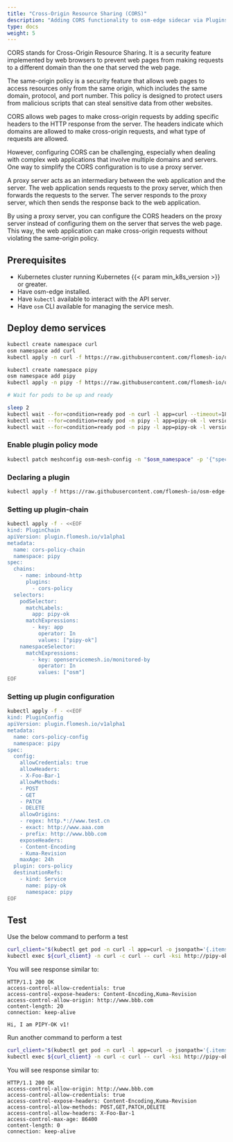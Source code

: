```yaml
---
title: "Cross-Origin Resource Sharing (CORS)"
description: "Adding CORS functionality to osm-edge sidecar via Plugins"
type: docs
weight: 5
---
```


CORS stands for Cross-Origin Resource Sharing. It is a security feature implemented by web browsers to prevent web pages from making requests to a different domain than the one that served the web page.

The same-origin policy is a security feature that allows web pages to access resources only from the same origin, which includes the same domain, protocol, and port number. This policy is designed to protect users from malicious scripts that can steal sensitive data from other websites.

CORS allows web pages to make cross-origin requests by adding specific headers to the HTTP response from the server. The headers indicate which domains are allowed to make cross-origin requests, and what type of requests are allowed.

However, configuring CORS can be challenging, especially when dealing with complex web applications that involve multiple domains and servers. One way to simplify the CORS configuration is to use a proxy server.

A proxy server acts as an intermediary between the web application and the server. The web application sends requests to the proxy server, which then forwards the requests to the server. The server responds to the proxy server, which then sends the response back to the web application.

By using a proxy server, you can configure the CORS headers on the proxy server instead of configuring them on the server that serves the web page. This way, the web application can make cross-origin requests without violating the same-origin policy.

## Prerequisites

- Kubernetes cluster running Kubernetes {{< param min_k8s_version >}} or greater.
- Have osm-edge installed.
- Have `kubectl` available to interact with the API server.
- Have `osm` CLI available for managing the service mesh.
 
## Deploy demo services

```bash
kubectl create namespace curl
osm namespace add curl
kubectl apply -n curl -f https://raw.githubusercontent.com/flomesh-io/osm-edge-docs/{{< param osm_branch >}}/manifests/samples/plugins/curl.yaml

kubectl create namespace pipy
osm namespace add pipy
kubectl apply -n pipy -f https://raw.githubusercontent.com/flomesh-io/osm-edge-docs/{{< param osm_branch >}}/manifests/samples/plugins/pipy-ok.pipy.yaml

# Wait for pods to be up and ready

sleep 2
kubectl wait --for=condition=ready pod -n curl -l app=curl --timeout=180s
kubectl wait --for=condition=ready pod -n pipy -l app=pipy-ok -l version=v1 --timeout=180s
kubectl wait --for=condition=ready pod -n pipy -l app=pipy-ok -l version=v2 --timeout=180s
```

### Enable plugin policy mode

```bash
kubectl patch meshconfig osm-mesh-config -n "$osm_namespace" -p '{"spec":{"featureFlags":{"enablePluginPolicy":true}}}' --type=merge
```

### Declaring a plugin

```bash
kubectl apply -f https://raw.githubusercontent.com/flomesh-io/osm-edge-docs/{{< param osm_branch >}}/manifests/samples/plugins/cors.yaml
```

### Setting up plugin-chain

```bash
kubectl apply -f - <<EOF
kind: PluginChain
apiVersion: plugin.flomesh.io/v1alpha1
metadata:
  name: cors-policy-chain
  namespace: pipy
spec:
  chains:
    - name: inbound-http
      plugins:
        - cors-policy
  selectors:
    podSelector:
      matchLabels:
        app: pipy-ok
      matchExpressions:
        - key: app
          operator: In
          values: ["pipy-ok"]
    namespaceSelector:
      matchExpressions:
        - key: openservicemesh.io/monitored-by
          operator: In
          values: ["osm"]
EOF
```

### Setting up plugin configuration

```bash
kubectl apply -f - <<EOF
kind: PluginConfig
apiVersion: plugin.flomesh.io/v1alpha1
metadata:
  name: cors-policy-config
  namespace: pipy
spec:
  config:
    allowCredentials: true
    allowHeaders:
    - X-Foo-Bar-1
    allowMethods:
    - POST
    - GET
    - PATCH
    - DELETE
    allowOrigins:
    - regex: http.*://www.test.cn
    - exact: http://www.aaa.com
    - prefix: http://www.bbb.com
    exposeHeaders:
    - Content-Encoding
    - Kuma-Revision
    maxAge: 24h
  plugin: cors-policy
  destinationRefs:
    - kind: Service
      name: pipy-ok
      namespace: pipy
EOF
```

## Test

Use the below command to perform a test

```bash
curl_client="$(kubectl get pod -n curl -l app=curl -o jsonpath='{.items[0].metadata.name}')"
kubectl exec ${curl_client} -n curl -c curl -- curl -ksi http://pipy-ok.pipy:8080 -H "Origin: http://www.bbb.com"
```

You will see response similar to:

```console
HTTP/1.1 200 OK
access-control-allow-credentials: true
access-control-expose-headers: Content-Encoding,Kuma-Revision
access-control-allow-origin: http://www.bbb.com
content-length: 20
connection: keep-alive

Hi, I am PIPY-OK v1!
```


Run another command to perform a test

```bash
curl_client="$(kubectl get pod -n curl -l app=curl -o jsonpath='{.items[0].metadata.name}')"
kubectl exec ${curl_client} -n curl -c curl -- curl -ksi http://pipy-ok.pipy:8080 -H "Origin: http://www.bbb.com" -X OPTIONS
```

You will see response similar to:

```console
HTTP/1.1 200 OK
access-control-allow-origin: http://www.bbb.com
access-control-allow-credentials: true
access-control-expose-headers: Content-Encoding,Kuma-Revision
access-control-allow-methods: POST,GET,PATCH,DELETE
access-control-allow-headers: X-Foo-Bar-1
access-control-max-age: 86400
content-length: 0
connection: keep-alive
```